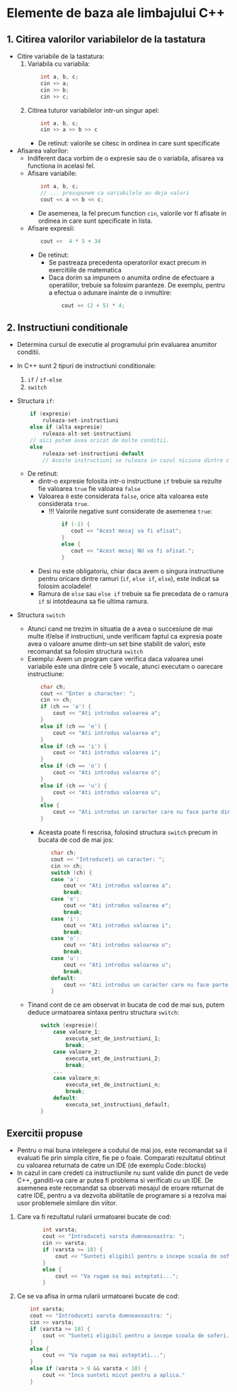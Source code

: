 # Elemente de baza ale limbajului C++

## 1. Citirea valorilor variabilelor de la tastatura
- Citire variabile de la tastatura:
    1. Variabila cu variabila:
        ```c++
            int a, b, c;
            cin >> a;
            cin >> b;
            cin >> c;
        ```
    2. Citirea tuturor variabilelor intr-un singur apel:
        ```c++
            int a, b, c;
            cin >> a >> b >> c
        ```
        - De retinut: valorile se citesc in ordinea in care sunt specificate
- Afisarea valorilor:
    - Indiferent daca vorbim de o expresie sau de o variabila, afisarea va functiona in acelasi fel.
    - Afisare variabile:
        ```c++
            int a, b, c;
            // ... presupunem ca variabilele au deja valori
            cout << a << b << c;
        ```
        - De asemenea, la fel precum function `cin`, valorile vor fi afisate in ordinea in care sunt specificate in lista.
    - Afisare expresii:
        ```c++
            cout <<  4 * 5 + 34
        ```
        - De retinut:
            - Se pastreaza precedenta operatorilor exact precum in exercitiile de matematica
            - Daca dorim sa impunem o anumita ordine de efectuare a operatiilor, trebuie sa folosim paranteze. De exemplu, pentru a efectua o adunare inainte de o inmultire:
                ```c++
                    cout << (2 + 5) * 4;
                ```
## 2. Instructiuni conditionale
- Determina cursul de executie al programului prin evaluarea anumitor conditii.
- In C++ sunt 2 tipuri de instructiuni conditionale:
    1. `if` / `if-else`
    2. `switch`

- Structura `if`:
    ```c++
        if (expresie)
            ruleaza-set-instructiuni
        else if (alta expresie)
            ruleaza-alt-set-instructiuni
        // aici putem avea oricat de multe conditii.
        else
            ruleaza-set-instructiuni-default
            // Aceste instructiuni se ruleaza in cazul niciuna dintre conditiile de mai sus nu au fost evaluate ca fiind adevarate
    ```
    - De retinut:
        - dintr-o expresie folosita intr-o instructiune `if` trebuie sa rezulte fie valoarea `true` fie valoarea `false`
        - Valoarea `0` este considerata `false`, orice alta valoarea este considerata `true`.
            - !!! Valorile negative sunt considerate de asemenea `true`:
                ```c++
                    if (-1) {
                       cout << "Acest mesaj va fi afisat";
                    }
                    else {
                       cout << "Acest mesaj NU va fi afisat.";
                    }
                ```
        - Desi nu este obligatoriu, chiar daca avem o singura instructiune pentru oricare dintre ramuri (`if`, `else if`, `else`), este indicat sa folosim acoladele!
        - Ramura de `else` sau `else if` trebuie sa fie precedata de o ramura `if` si intotdeauna sa fie ultima ramura.


- Structura `switch`
    - Atunci cand ne trezim in situatia de a avea o succesiune de mai multe if/else if instructiuni, unde verificam faptul ca expresia poate avea o valoare anume dintr-un set bine stabilit de valori, este recomandat sa folosim structura `switch`
    - Exemplu: Avem un program care verifica daca valoarea unei variabile este una dintre cele 5 vocale, atunci executam o oarecare instructiune:
        ```c++
            char ch;
            cout << "Enter a character: ";
            cin >> ch;
            if (ch == 'a') {
                cout << "Ati introdus valoarea a";
            }
            else if (ch == 'e') {
                cout << "Ati introdus valoarea e";
            }
            else if (ch == 'i') {
                cout << "Ati introdus valoarea i";
            }
            else if (ch == 'o') {
                cout << "Ati introdus valoarea o";
            }
            else if (ch == 'u') {
                cout << "Ati introdus valoarea u";
            }
            else {
                cout << "Ati introdus un caracter care nu face parte din [a,e,i,o,u]";
            }
         ```
        - Aceasta poate fi rescrisa, folosind structura `switch` precum in bucata de cod de mai jos:
            ```c++
                char ch;
                cout << "Introduceti un caracter: ";
                cin >> ch;
                switch (ch) {
                case 'a':
                    cout << "Ati introdus valoarea a";
                    break;
                case 'e':
                    cout << "Ati introdus valoarea e";
                    break;
                case 'i':
                    cout << "Ati introdus valoarea i";
                    break;
                case 'o':
                    cout << "Ati introdus valoarea o";
                    break;
                case 'u':
                    cout << "Ati introdus valoarea u";
                    break;
                default:
                    cout << "Ati introdus un caracter care nu face parte din [a,e,i,o,u]";
                }
            ```
    - Tinand cont de ce am observat in bucata de cod de mai sus, putem deduce urmatoarea sintaxa pentru structura `switch`:
        ```c++
            switch (expresie){
                case valoare_1:
                    executa_set_de_instructiuni_1;
                    break;
                case valoare_2:
                    executa_set_de_instructiuni_2;
                    break;
                ...
                case valoare_n:
                    executa_set_de_instructiuni_n;
                    break;
                default:
                    executa_set_instructiuni_default;
            }
        ```

## Exercitii propuse
- Pentru o mai buna intelegere a codului de mai jos, este recomandat sa il evaluati fie prin simpla citire, fie pe o foaie. Comparati rezultatul obtinut cu valoarea returnata de catre un IDE (de exemplu Code::blocks)
- In cazul in care credeti ca instructiunile nu sunt valide din punct de vede C++, ganditi-va care ar putea fi problema si verificati cu un IDE. De asemenea este recomandat sa observati mesajul de eroare returnat de catre IDE, pentru a va dezvolta abilitatile de programare si a rezolva mai usor problemele similare din viitor.

1. Care va fi rezultatul rularii urmatoarei bucate de cod:
    ```c++
        	int varsta;
            cout << "Introduceti varsta dumneavoastra: ";
            cin >> varsta;
            if (varsta >= 18) {
                cout << "Sunteti eligibil pentru a incepe scoala de soferi.";
            }
            else {
                cout << "Va rugam sa mai asteptati...";
            }
    ```
2. Ce se va afisa in urma rularii urmatoarei bucate de cod:
    ```c++
        int varsta;
        cout << "Introduceti varsta dumneavoastra: ";
        cin >> varsta;
        if (varsta >= 18) {
            cout << "Sunteti eligibil pentru a incepe scoala de soferi.";
        }
        else {
            cout << "Va rugam sa mai asteptati...";
        }
        else if (varsta > 9 && varsta < 18) {
            cout << "Inca sunteti micut pentru a aplica."
        }
    ```